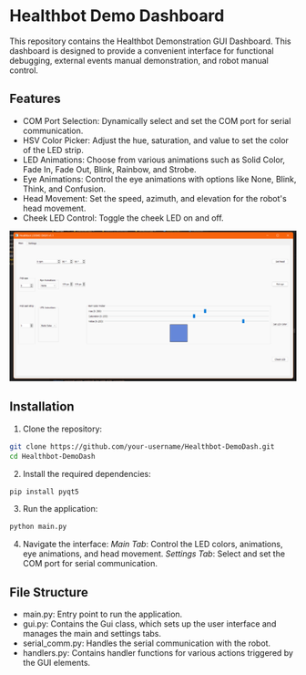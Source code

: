 # Healthbot Demo Dashboard 
This repository contains the Healthbot Demonstration GUI Dashboard. This dashboard is designed to provide a convenient interface for functional debugging, external events manual demonstration, and robot manual control.

## Features 
- COM Port Selection: Dynamically select and set the COM port for serial communication.
- HSV Color Picker: Adjust the hue, saturation, and value to set the color of the LED strip.
- LED Animations: Choose from various animations such as Solid Color, Fade In, Fade Out, Blink, Rainbow, and Strobe.
- Eye Animations: Control the eye animations with options like None, Blink, Think, and Confusion.
- Head Movement: Set the speed, azimuth, and elevation for the robot's head movement.
- Cheek LED Control: Toggle the cheek LED on and off.

![Example of the Dashboard](Docs/Dashboard%20Example.png)

## Installation
1) Clone the repository:
```bash
git clone https://github.com/your-username/Healthbot-DemoDash.git
cd Healthbot-DemoDash
```

2) Install the required dependencies: 
```bash
pip install pyqt5
```

3) Run the application:
```bash
python main.py
```

4) Navigate the interface:
*Main Tab*: Control the LED colors, animations, eye animations, and head movement.
*Settings Tab*: Select and set the COM port for serial communication.

## File Structure
- main.py: Entry point to run the application.
- gui.py: Contains the Gui class, which sets up the user interface and manages the main and settings tabs.
- serial_comm.py: Handles the serial communication with the robot.
- handlers.py: Contains handler functions for various actions triggered by the GUI elements.
